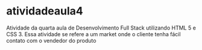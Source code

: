 # atividadeaula4
Atividade da quarta aula de Desenvolvimento Full Stack utilizando HTML 5 e CSS 3. Essa atividade se refere a um market onde o cliente tenha fácil contato com o vendedor do produto
